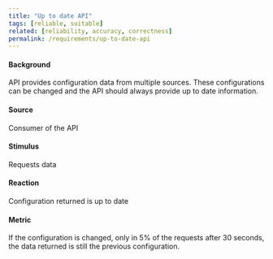 ```yaml
---
title: "Up to date API"
tags: [reliable, suitable]
related: [reliability, accuracy, correctness]
permalink: /requirements/up-to-date-api
---
```


<div class="quality-requirement" markdown="1">

#### Background

API provides configuration data from multiple sources. These configurations can be changed and the API should always provide up to date information.

#### Source

Consumer of the API

#### Stimulus

Requests data

#### Reaction

Configuration returned is up to date

#### Metric

If the configuration is changed, only in 5% of the requests after 30 seconds, the data returned is still the previous configuration.


</div><br>




